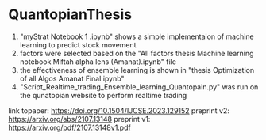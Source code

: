 # QuantopianThesis
1. "myStrat Notebook 1 .ipynb" shows a simple implementaion of machine learning to predict stock movement
2. factors were selected based on the "All factors thesis Machine learning notebook Miftah alpha lens (Amanat).ipynb" file
3. the effectiveness of ensemble learning is shown in "thesis Optimization of all Algos Amanat Final.ipynb"
4. "Script_Realtime_trading_Ensemble_learning_Quantopain.py" was run on the qunatopian website to perform realtime trading


link topaper: https://doi.org/10.1504/IJCSE.2023.129152
preprint v2: https://arxiv.org/abs/2107.13148
preprint v1: https://arxiv.org/pdf/2107.13148v1.pdf
